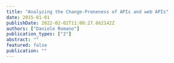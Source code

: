 ```yaml
---
title: "Analyzing the Change-Proneness of APIs and web APIs"
date: 2015-01-01
publishDate: 2022-02-02T11:00:27.662142Z
authors: ["Daniele Romano"]
publication_types: ["2"]
abstract: ""
featured: false
publication: ""
---
```


